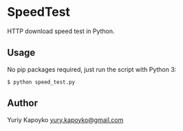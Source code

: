 # SpeedTest

HTTP download speed test in Python.

## Usage

No pip packages required, just run the script with Python 3:

```
$ python speed_test.py
```

## Author

Yuriy Kapoyko <yury.kapoyko@gmail.com>

